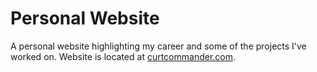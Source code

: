 # Personal Website
A personal website highlighting my career and some of the projects I've worked on. Website is located at [curtcommander.com](https://curtcommander.com).
